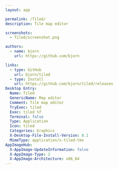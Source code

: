 ```yaml
---
layout: app

permalink: /Tiled/
description: Tile map editor

screenshots:
  - Tiled/screenshot.png

authors:
  - name: bjorn
    url: https://github.com/bjorn

links:
  - type: GitHub
    url: bjorn/tiled
  - type: Install
    url: https://github.com/bjorn/tiled/releases
Desktop Entry:
  Name: Tiled
  GenericName: Map editor
  Comment: Tile map editor
  TryExec: tiled
  Exec: tiled %f
  Terminal: false
  Type: Application
  Icon: tiled
  Categories: Graphics
  X-Desktop-File-Install-Version: 0.1
  MimeType: application/x-tiled-tmx
AppImageHub:
  X-AppImage-UpdateInformation: false
  X-AppImage-Type: 2
  X-AppImage-Architecture: x86_64
---
```

